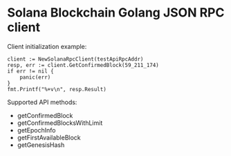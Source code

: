 # Solana Blockchain Golang JSON RPC client

Client initialization example:

```golang
client := NewSolanaRpcClient(testApiRpcAddr)
resp, err := client.GetConfirmedBlock(59_211_174)
if err != nil {
    panic(err)
}
fmt.Printf("%+v\n", resp.Result)
```

Supported API methods:

* getConfirmedBlock
* getConfirmedBlocksWithLimit
* getEpochInfo
* getFirstAvailableBlock
* getGenesisHash